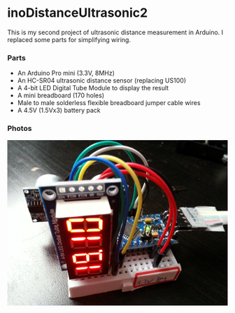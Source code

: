 # inoDistanceUltrasonic2 #

This is my second project of ultrasonic distance measurement in Arduino.
I replaced some parts for simplifying wiring.

### Parts ###

* An Arduino Pro mini (3.3V, 8MHz)
* An HC-SR04 ultrasonic distance sensor (replacing US100)
* A 4-bit LED Digital Tube Module to display the result
* A mini breadboard (170 holes)
* Male to male solderless flexible breadboard jumper cable wires
* A 4.5V (1.5Vx3) battery pack

### Photos ###

![DistanceUltrasonic2](/docs/DistanceUltrasonic2.jpg)
